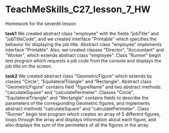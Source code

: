 # TeachMeSkills_C27_lesson_7_HW

Homework for the seventh lesson

**task1** We created abstract class "employee" with the fields "jobTitle" and "jobTitleCode", and we created interface 
"Printable" which specifies the behavior for displaying the job title. Abstract class "employee" implements interface
"Printable". Also, we created classes "Director", "Accountant" and "Worker", which extends abstract class "employee". 
Class "Runner" begin test program which requests a job code from the console and displays the job title on the screen.

**task2** We created abstract class "GeometricFigure" which extends by classes "Circle", "EquilateralTriangle" and 
"Rectangle". Abstract class "GeometricFigure" contains field "figureName" and two abstract methods: "calculateSquare" 
and "calculatePerimeter". Classes "Circle", "EquilateralTriangle" and "Rectangle" contains fields to describe the 
parameters of the corresponding Geometric figures, and implements abstract methods "calculateSquare" and 
"calculatePerimeter".
Class "Runner" begin test program which creates an array of 5 different figures, loops through the array and displays 
information about each figure, and also displays the sum of the perimeters of all the figures in the array.